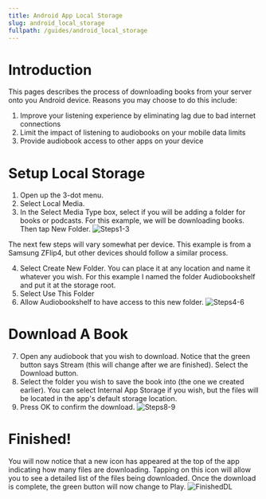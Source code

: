 ```yaml
---
title: Android App Local Storage
slug: android_local_storage
fullpath: /guides/android_local_storage
---
```


# Introduction
This pages describes the process of downloading books from your server onto you Android device. Reasons you may choose to do this include:
1. Improve your listening experience by eliminating lag due to bad internet connections
2. Limit the impact of listening to audiobooks on your mobile data limits
3. Provide audiobook access to other apps on your device

# Setup Local Storage
1. Open up the 3-dot menu.
2. Select Local Media.
3. In the Select Media Type box, select if you will be adding a folder for books or podcasts. For this example, we will be downloading books. Then tap New Folder.
![Steps1-3](/guides/android_local_storage/als_img1.png)

 
The next few steps will vary somewhat per device. This example is from a Samsung ZFlip4, but other devices should follow a similar process.

4. Select Create New Folder. You can place it at any location and name it whatever you wish. For this example I named the folder Audiobookshelf and put it at the storage root.
5. Select Use This Folder
6. Allow Audiobookshelf to have access to this new folder.
![Steps4-6](/guides/android_local_storage/als_img2.png)

# Download A Book
7. Open any audiobook that you wish to download. Notice that the green button says Stream (this will change after we are finished). Select the Download button.
8. Select the folder you wish to save the book into (the one we created earlier). You can select Internal App Storage if you wish, but the files will be located in the app's default storage location.
9. Press OK to confirm the download.
![Steps8-9](/guides/android_local_storage/als_img3.png)

# Finished!
You will now notice that a new icon has appeared at the top of the app indicating how many files are downloading. Tapping on this icon will allow you to see a detailed list of the files being downloaded. Once the download is complete, the green button will now change to Play.
![FinishedDL](/guides/android_local_storage/als_img4.png)
